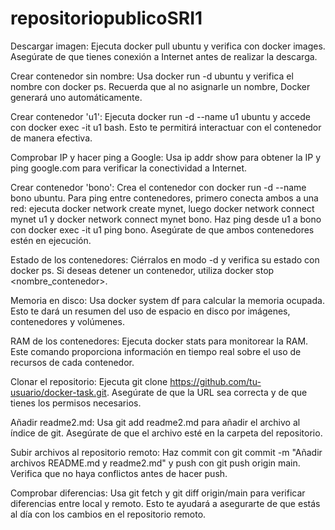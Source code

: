 # repositoriopublicoSRI1

Descargar imagen: Ejecuta docker pull ubuntu y verifica con docker images. Asegúrate de que tienes conexión a Internet antes de realizar la descarga.

Crear contenedor sin nombre: Usa docker run -d ubuntu y verifica el nombre con docker ps. Recuerda que al no asignarle un nombre, Docker generará uno automáticamente.

Crear contenedor 'u1': Ejecuta docker run -d --name u1 ubuntu y accede con docker exec -it u1 bash. Esto te permitirá interactuar con el contenedor de manera efectiva.

Comprobar IP y hacer ping a Google: Usa ip addr show para obtener la IP y ping google.com para verificar la conectividad a Internet.

Crear contenedor 'bono': Crea el contenedor con docker run -d --name bono ubuntu. Para ping entre contenedores, primero conecta ambos a una red: ejecuta docker network create mynet, luego docker network connect mynet u1 y docker network connect mynet bono. Haz ping desde u1 a bono con docker exec -it u1 ping bono. Asegúrate de que ambos contenedores estén en ejecución.

Estado de los contenedores: Ciérralos en modo -d y verifica su estado con docker ps. Si deseas detener un contenedor, utiliza docker stop <nombre_contenedor>.

Memoria en disco: Usa docker system df para calcular la memoria ocupada. Esto te dará un resumen del uso de espacio en disco por imágenes, contenedores y volúmenes.

RAM de los contenedores: Ejecuta docker stats para monitorear la RAM. Este comando proporciona información en tiempo real sobre el uso de recursos de cada contenedor.

Clonar el repositorio: Ejecuta git clone https://github.com/tu-usuario/docker-task.git. Asegúrate de que la URL sea correcta y de que tienes los permisos necesarios.

Añadir readme2.md: Usa git add readme2.md para añadir el archivo al índice de git. Asegúrate de que el archivo esté en la carpeta del repositorio.

Subir archivos al repositorio remoto: Haz commit con git commit -m "Añadir archivos README.md y readme2.md" y push con git push origin main. Verifica que no haya conflictos antes de hacer push.

Comprobar diferencias: Usa git fetch y git diff origin/main para verificar diferencias entre local y remoto. Esto te ayudará a asegurarte de que estás al día con los cambios en el repositorio remoto.
